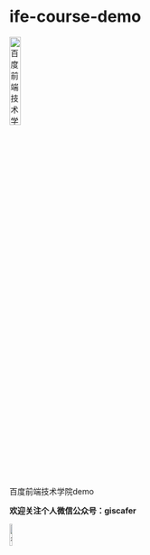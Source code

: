 # ife-course-demo

<img src="https://raw.githubusercontent.com/giscafer/ife-course-demo/master/github.jpg" alt="百度前端技术学院" width="20%"/>

百度前端技术学院demo


<p><strong>欢迎关注个人微信公众号：giscafer</strong></p>
<img src="https://raw.githubusercontent.com/giscafer/ife-course-demo/master/qrcode_for_giscafer.jpg" alt="微信公众号" width="10%"/>